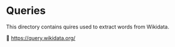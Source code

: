 # Queries

This directory contains quires used to extract words from Wikidata.

🔗 https://query.wikidata.org/

